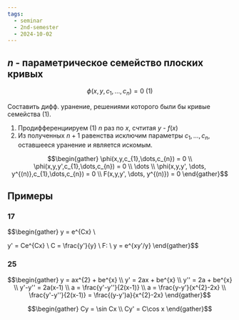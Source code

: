 ```yaml
---
tags:
  - seminar
  - 2nd-semester
  - 2024-10-02
---
```


## $n$ - параметрическое семейство плоских кривых

$$\phi(x,y,c_{1},\dots,c_{n}) = 0 \ (1)$$

Составить дифф. уранение, решениями которого были бы кривые семейства (1).

1. Продифференциируем (1) $n$ раз по $x$, cчтитая $y$ - $f(x)$
2. Из полученных $n+1$ равенства исключим параметры $c_{1}, \dots, c_{n}$, оставшееся уранение и является искомым.

$$\begin{gather}
\phi(x,y,c_{1},\dots,c_{n}) = 0 \\
\phi(x,y,y',c_{1},\dots,c_{n}) = 0 \\
\dots \\
\phi(x,y,y', \dots, y^{(n)},c_{1},\dots,c_{n}) = 0 \\
F(x,y,y', \dots, y^{(n)}) = 0
\end{gather}$$

## Примеры

### 17

$$\begin{gather}
y = e^{Cx} \\

y' = Ce^{Cx} \\
C = \frac{y'}{y} \\
F: \ y = e^{xy'/y} 
\end{gather}$$

### 25

$$\begin{gather}
y = ax^{2} + be^{x} \\
y' = 2ax + be^{x} \\
y'' = 2a + be^{x} \\
y'-y'' = 2a(x-1) \\
a = \frac{y'-y''}{2(x-1)} \\
a = \frac{y-y'}{x^{2}-2x} \\
\frac{y'-y''}{2(x-1)} = \frac{(y-y')a}{x^{2}-2x} 
\end{gather}$$

$$\begin{gather}
Cy = \sin Cx \\
Cy' = C\cos x 
\end{gather}$$